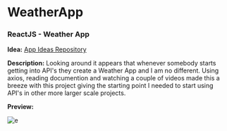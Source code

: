# WeatherApp
### ReactJS - Weather App

**Idea:** [App Ideas Repository](https://github.com/florinpop17/app-ideas/blob/master/Projects/1-Beginner/Weather-App.md)

**Description:** Looking around it appears that whenever somebody starts getting into API's they create a Weather App and I am no different. Using axios, reading documention and watching a couple of videos made this a breeze with this project giving the starting point I needed to start using API's in other more larger scale projects.

**Preview:**

![e](https://user-images.githubusercontent.com/108695481/192713879-d8eae6f4-e930-48be-a94d-8a7d58aa734e.JPG)
